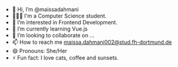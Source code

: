 - 👋 Hi, I’m @maissadahmani
- 👩🏻‍💻 I'm a Computer Science student.
- 👀 I’m interested in Frontend Development.
- 🌱 I’m currently learning Vue.js
- 💞️ I’m looking to collaborate on ...
- 📫 How to reach me maissa.dahmani002@stud.fh-dortmund.de
- 😄 Pronouns: She/Her
- ⚡ Fun fact: I love cats, coffee and sunsets.

<!---
maissadahmani/maissadahmani is a ✨ special ✨ repository because its `README.md` (this file) appears on your GitHub profile.
You can click the Preview link to take a look at your changes.
--->
